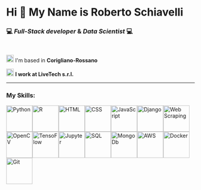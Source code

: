 # Hi 👋 My Name is Roberto Schiavelli

### 💻 *Full-Stack developer* & *Data Scientist* 💻

<br>

<img src="https://img.icons8.com/color/256/place-marker.png" width="20" height="20" alt="Location" title="Location"/> I'm based in **Corigliano-Rossano**

<img src="https://img.icons8.com/external-flat-juicy-fish/256/external-work-digital-nomad-flat-flat-juicy-fish-5.png" width="20" height="20" alt="Work" title="Work"/> **I work at LiveTech s.r.l.**

<hr>

### My Skills:
<img src="https://img.icons8.com/color/256/python.png" width="70" height="70" alt="Python" title="Python"/><img src="https://img.icons8.com/external-becris-flat-becris/256/external-r-data-science-becris-flat-becris.png" width="70" height="70" alt="R" title="R"/><img src="https://img.icons8.com/color/256/html-5.png" width="70" height="70" alt="HTML" title="HTML"/><img src="https://img.icons8.com/color/256/css3.png" width="70" height="70" alt="CSS" title="CSS"/><img src="https://img.icons8.com/color/256/javascript.png" width="70" height="70" alt="JavaScript" title="JavaScript"/><img src="https://img.icons8.com/color/256/django.png" width="70" height="70" alt="Django" title="Django"/><img src="https://img.icons8.com/office/256/selenium-test-automation.png" width="70" height="70" alt="Web Scraping" title="Web Scraping"/><img src="https://img.icons8.com/color/256/opencv.png" width="70" height="70" alt="OpenCV" title="OpenCV"/><img src="https://img.icons8.com/color/256/tensorflow.png" width="70" height="70" alt="TensoFlow" title="TensorFlow"/><img src="https://img.icons8.com/fluency/256/jupyter.png" width="70" height="70" alt="Jupyter" title="Jupyter"/><img src="https://img.icons8.com/color/256/mysql-logo.png" width="70" height="70" alt="SQL" title="SQL"/><img src="https://img.icons8.com/external-tal-revivo-shadow-tal-revivo/256/external-mongodb-a-cross-platform-document-oriented-database-program-logo-shadow-tal-revivo.png" width="70" height="70" alt="MongoDb" title="MongoDb"/><img src="https://img.icons8.com/color/256/amazon-web-services.png" width="70" height="70" alt="AWS" title="AWS"/><img src="https://img.icons8.com/color/256/docker.png" width="70" height="70" alt="Docker" title="Docker"/><img src="https://img.icons8.com/color/256/git.png" width="70" height="70" alt="Git" title="Git"/>
